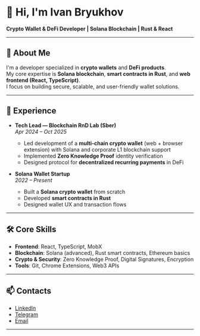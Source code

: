 # 👋 Hi, I'm Ivan Bryukhov  

**Crypto Wallet & DeFi Developer | Solana Blockchain | Rust & React**

---

## 🚀 About Me  
I'm a developer specialized in **crypto wallets** and **DeFi products**.  
My core expertise is **Solana blockchain**, **smart contracts in Rust**, and **web frontend (React, TypeScript)**.  
I focus on building secure, scalable, and user-friendly wallet solutions.  

---

## 💼 Experience  

- **Tech Lead — Blockchain RnD Lab (Sber)**  
  *Apr 2024 – Oct 2025*  
  - Led development of a **multi-chain crypto wallet** (web + browser extension) with Solana and corporate L1 blockchain support  
  - Implemented **Zero Knowledge Proof** identity verification  
  - Designed protocol for **decentralized recurring payments** in DeFi  

- **Solana Wallet Startup**  
  *2022 – Present*  
  - Built a **Solana crypto wallet** from scratch  
  - Developed **smart contracts in Rust**  
  - Designed wallet UX and transaction flows  

---

## 🛠️ Core Skills  

- **Frontend**: React, TypeScript, MobX  
- **Blockchain**: Solana (advanced), Rust smart contracts, Ethereum basics  
- **Crypto & Security**: Zero Knowledge Proof, Digital Signatures, Encryption  
- **Tools**: Git, Chrome Extensions, Web3 APIs  

---

## 📫 Contacts  

- [LinkedIn](https://www.linkedin.com/in/ikratkiy/)  
- [Telegram](https://t.me/ikratkiy)  
- [Email](mailto:ivan.bryukhov@gmail.com)  

---
